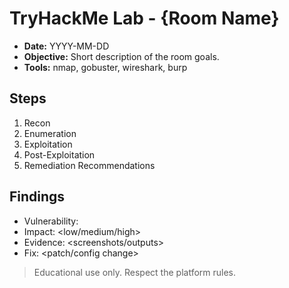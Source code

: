 # TryHackMe Lab - {Room Name}

- **Date:** YYYY-MM-DD
- **Objective:** Short description of the room goals.
- **Tools:** nmap, gobuster, wireshark, burp

## Steps
1. Recon
2. Enumeration
3. Exploitation
4. Post-Exploitation
5. Remediation Recommendations

## Findings
- Vulnerability: <name>
- Impact: <low/medium/high>
- Evidence: <screenshots/outputs>
- Fix: <patch/config change>

> Educational use only. Respect the platform rules.